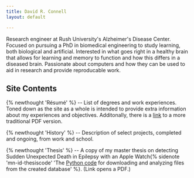 ```yaml
---
title: David R. Connell
layout: default

---
```


Research engineer at Rush University's Alzheimer's Disease Center. Focused on
pursuing a PhD in biomedical engineering to study learning, both biological and
artificial. Interested in what goes right in a healthy brain that allows for
learning and memory to function and how this differs in a diseased brain.
Passionate about computers and how they can be used to aid in research and
provide reproducable work.

## Site Contents
{% newthought 'Résumé' %} -- List of degrees and work experiences.
Toned down as the site as a whole is intended to provide extra information about
my experiences and objectives.
Additonally, there is a [link](/downloads/resume.pdf) to a more traditional PDF
version.

{% newthought 'History' %} -- Description of select projects, completed and
ongoing, from work and school.

{% newthought 'Thesis' %} -- A copy of my master thesis on detecting Sudden
Unexpected Death in Epilepsy with an Apple Watch{% sidenote 'mn-id-thesiscode'
'The [Python code](https://github.com/DavidRConnell/SUDEPmonitor) for
downloading and analyzing files from the created database' %}.
(Link opens a PDF.)

